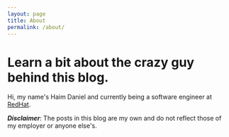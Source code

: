 ```yaml
---
layout: page
title: About
permalink: /about/
---
```


# Learn a bit about the crazy guy behind this blog.
 
Hi, my name's Haim Daniel and currently being a software engineer at [RedHat](http://www.redhat.com/en).

***Disclaimer***: The posts in this blog are my own and do not reflect those of my employer or anyone else's. 

